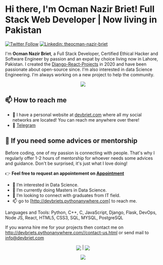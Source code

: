 # Hi there, I'm Ocman Nazir Briet! Full Stack Web Developer | Now living in Pakistan

[![Twitter Follow](https://img.shields.io/twitter/follow/ocmannazirbriet?label=Follow)](https://twitter.com/ocmannazirbriet)
[![Linkedin: theocman-nazir-briet](https://img.shields.io/badge/-ocman%20nazir%20briet-blue?style=flat-square&logo=Linkedin&logoColor=white&link=https://www.linkedin.com/in/ocman-nazir-briet/)](https://www.linkedin.com/in/ocman-nazir-briet/)

I'm **Ocman Nazir Briet**, a Full Stack Developer, Certified Ethical Hacker and Software Engineer by passion and an expat by choice living now in Lahore, Pakistan. I created the [Django-React-Projects](https://github.com/ocman-nazir-briet) in 2020 and have been passionate about open-source since. I'm also interested in data Science Engineering. I'm always working on a new project to help the community.

<p align="center"><img src="https://skillicons.dev/icons?i=django,python,flask,nodejs,git,github,gitlab,linux,aws,react,html,css,tailwind,javascript,vscode,cli"/> </p>

## 📫 How to reach me

* 🔗 I have a personal website at [devbriet.com](https://devbriets.pythonanywhere.com/?utm_source=github&utm_medium=profile_readme&utm_campaign=fixed_link) where all my social networks are located! You can reach me anywhere over there!
* 💬 [Telegram](https://t.me/blackghost1337)

## 👋 If you need some advices or mentorship

Before coding, one of my passion is connecting with people. That's why I regularly offer 1-2 hours of mentorship for whoever needs some advices and guidance.
Don't be surprised, it's just what I love doing!

👉 **Feel free to request an appointement on [Appointment]([https://www.devbriet.com](http://devbriets.pythonanywhere.com/)/request-quote.html)**


- 👀 I’m interested in Data Science.
- 🌱 I’m currently doing Masters in Data Science.
- 💞️ I’m looking to connect with graduates from IT field. 
- 📫 go to [http://devbriets.pythonanywhere.com] to reach me.

Languages and Tools:
Python, C++, C, JavaScript, Django, Flask, DevOps, Node JS, React, HTML5, CSS3, SQL, MYSQL, PostgreSQL

If you wanna hire me for your projects then contact me on http://devbriets.pythonanywhere.com//contact-us.html or send mail to info@devbriet.com



<p align="center">
  <img align="center" src="https://github-readme-stats.vercel.app/api?username=ocman-nazir-briet&show_icons=true&include_all_commits=true&hide_border=true" /> |    
  <img align="center" src="https://github-readme-stats.vercel.app/api/top-langs/?username=ocman-nazir-briet&langs_count=8&layout=compact&hide_border=true" />
</p>

<p align="center">
  <img src="https://github-readme-streak-stats.herokuapp.com/?user=ocman-nazir-briet" />
</p>
<!---
ocman-nazir-briet/ocman-nazir-briet is a ✨ special ✨ repository because its `README.md` (this file) appears on your GitHub profile.
You can click the Preview link to take a look at your changes.
--->
